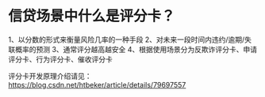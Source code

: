 # 信贷场景中什么是评分卡？
1、以分数的形式来衡量风险几率的一种手段
2、对未来一段时间内违约/逾期/失联概率的预测
3、通常评分越高越安全
4、根据使用场景分为反欺诈评分卡、申请评分卡、行为评分卡、催收评分卡

评分卡开发原理介绍请见：https://blog.csdn.net/htbeker/article/details/79697557
